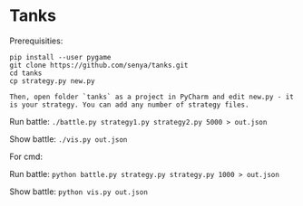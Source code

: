 # Tanks

Prerequisities:
```
pip install --user pygame
git clone https://github.com/senya/tanks.git
cd tanks
cp strategy.py new.py

Then, open folder `tanks` as a project in PyCharm and edit new.py - it is your strategy. You can add any number of strategy files.
```

Run battle: `./battle.py strategy1.py strategy2.py 5000 > out.json`

Show battle: `./vis.py out.json`


For cmd:

Run battle: `python battle.py strategy.py strategy.py 1000 > out.json`

Show battle: `python vis.py out.json`